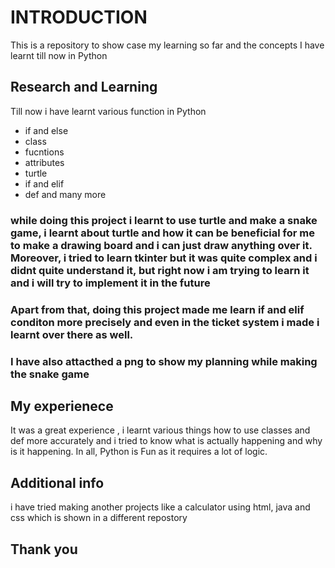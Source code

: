 # INTRODUCTION
This is a repository to show case my learning so far and the concepts I have learnt till now in Python
## Research and Learning
Till now i have learnt various function in Python
- if and else 
- class
- fucntions
- attributes
- turtle
- if and elif
- def
and many more
### while doing this project i learnt to use turtle and make a snake game, i learnt about turtle and how it can be beneficial for me to make a drawing board and i can just draw anything over it. Moreover, i tried to learn tkinter but it was quite complex and i didnt quite understand it, but right now i am trying to learn it and i will try to implement it in the future

### Apart from that, doing this project made me learn if and elif conditon more precisely and even in the ticket system i made i learnt over there as well.

### I have also attacthed a png to show my planning while making the snake game

## My experienece 
It was a great experience , i learnt various things how to use classes and def more accurately and i tried to know what is actually happening and why is it happening. In all, Python is Fun as it requires a lot of logic.

## Additional info
i have tried making another projects like a calculator using html, java and css which is shown in a different repostory

## Thank you 